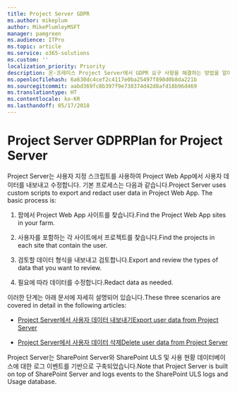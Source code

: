 ```yaml
---
title: Project Server GDPR
ms.author: mikeplum
author: MikePlumleyMSFT
manager: pamgreen
ms.audience: ITPro
ms.topic: article
ms.service: o365-solutions
ms.custom: ''
localization_priority: Priority
description: 온-프레미스 Project Server에서 GDPR 요구 사항을 해결하는 방법을 알아보세요.
ms.openlocfilehash: 6a630dc4cef2c4117e0ba25497f898d0b8da221b
ms.sourcegitcommit: aabd369fc8b397f9e738374d42d8afd18b96d469
ms.translationtype: HT
ms.contentlocale: ko-KR
ms.lasthandoff: 05/17/2018
---
```

# <a name="gdpr-for-project-server"></a><span data-ttu-id="d01f0-103">Project Server GDPR</span><span class="sxs-lookup"><span data-stu-id="d01f0-103">Plan for Project Server</span></span>

<span data-ttu-id="d01f0-p101">Project Server는 사용자 지정 스크립트를 사용하여 Project Web App에서 사용자 데이터를 내보내고 수정합니다. 기본 프로세스는 다음과 같습니다.</span><span class="sxs-lookup"><span data-stu-id="d01f0-p101">Project Server uses custom scripts to export and redact user data in Project Web App. The basic process is:</span></span>

1.  <span data-ttu-id="d01f0-106">팜에서 Project Web App 사이트를 찾습니다.</span><span class="sxs-lookup"><span data-stu-id="d01f0-106">Find the Project Web App sites in your farm.</span></span>

2.  <span data-ttu-id="d01f0-107">사용자를 포함하는 각 사이트에서 프로젝트를 찾습니다.</span><span class="sxs-lookup"><span data-stu-id="d01f0-107">Find the projects in each site that contain the user.</span></span>

3.  <span data-ttu-id="d01f0-108">검토할 데이터 형식을 내보내고 검토합니다.</span><span class="sxs-lookup"><span data-stu-id="d01f0-108">Export and review the types of data that you want to review.</span></span>

4.  <span data-ttu-id="d01f0-109">필요에 따라 데이터를 수정합니다.</span><span class="sxs-lookup"><span data-stu-id="d01f0-109">Redact data as needed.</span></span>

<span data-ttu-id="d01f0-110">이러한 단계는 아래 문서에 자세히 설명되어 있습니다.</span><span class="sxs-lookup"><span data-stu-id="d01f0-110">These three scenarios are covered in detail in the following articles:</span></span>

- [<span data-ttu-id="d01f0-111">Project Server에서 사용자 데이터 내보내기</span><span class="sxs-lookup"><span data-stu-id="d01f0-111">Export user data from Project Server</span></span>](/Project/export-user-data-from-project-server?toc=/Office365/Enterprise/toc.json)

- [<span data-ttu-id="d01f0-112">Project Server에서 사용자 데이터 삭제</span><span class="sxs-lookup"><span data-stu-id="d01f0-112">Delete user data from Project Server</span></span>](/Project/delete-user-data-from-project-server?toc=/Office365/Enterprise/toc.json)


<span data-ttu-id="d01f0-113">Project Server는 SharePoint Server와 SharePoint ULS 및 사용 현황 데이터베이스에 대한 로그 이벤트를 기반으로 구축되었습니다.</span><span class="sxs-lookup"><span data-stu-id="d01f0-113">Note that Project Server is built on top of SharePoint Server and logs events to the SharePoint ULS logs and Usage database.</span></span>
